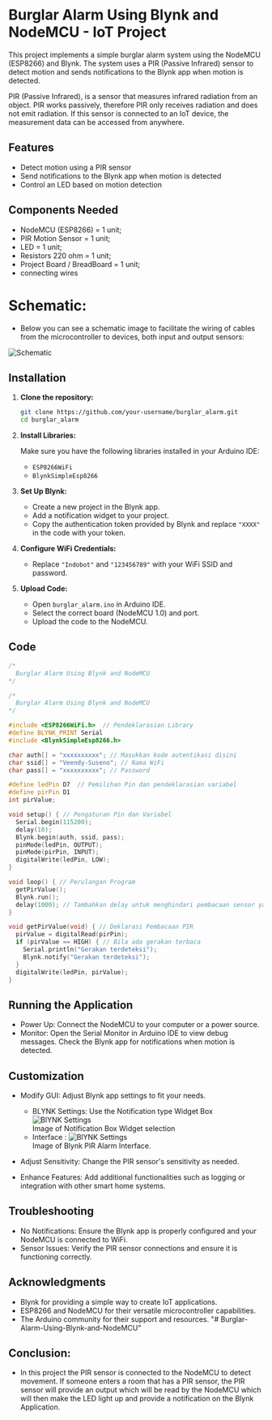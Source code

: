 # Burglar Alarm Using Blynk and NodeMCU - IoT Project

This project implements a simple burglar alarm system using the NodeMCU (ESP8266) and Blynk. The system uses a PIR (Passive Infrared) sensor to detect motion and sends notifications to the Blynk app when motion is detected.

PIR (Passive Infrared), is a sensor that measures infrared radiation from an object. PIR works passively, therefore PIR only receives radiation and does not emit radiation. If this sensor is connected to an IoT device, the measurement data can be accessed from anywhere.

## Features

- Detect motion using a PIR sensor
- Send notifications to the Blynk app when motion is detected
- Control an LED based on motion detection

## Components Needed

- NodeMCU (ESP8266) = 1 unit;
- PIR Motion Sensor = 1 unit;
- LED = 1 unit;
- Resistors 220 ohm = 1 unit;
- Project Board / BreadBoard = 1 unit;
- connecting wires

# Schematic:

- Below you can see a schematic image to facilitate the wiring of cables from the microcontroller to devices, both input and output sensors:

![Schematic](img/skema.jpg)

## Installation

1. **Clone the repository:**

   ```sh
   git clone https://github.com/your-username/burglar_alarm.git
   cd burglar_alarm
   ```

2. **Install Libraries:**

   Make sure you have the following libraries installed in your Arduino IDE:

   - `ESP8266WiFi`
   - `BlynkSimpleEsp8266`

3. **Set Up Blynk:**

   - Create a new project in the Blynk app.
   - Add a notification widget to your project.
   - Copy the authentication token provided by Blynk and replace `"XXXX"` in the code with your token.

4. **Configure WiFi Credentials:**

   - Replace `"Indobot"` and `"123456789"` with your WiFi SSID and password.

5. **Upload Code:**

   - Open `burglar_alarm.ino` in Arduino IDE.
   - Select the correct board (NodeMCU 1.0) and port.
   - Upload the code to the NodeMCU.

## Code

```cpp
/*
  Burglar Alarm Using Blynk and NodeMCU
*/

/*
  Burglar Alarm Using Blynk and NodeMCU
*/

#include <ESP8266WiFi.h>  // Pendeklarasian Library
#define BLYNK_PRINT Serial
#include <BlynkSimpleEsp8266.h>

char auth[] = "xxxxxxxxxx"; // Masukkan kode autentikasi disini
char ssid[] = "Veendy-Suseno"; // Nama WiFi
char pass[] = "xxxxxxxxxx"; // Password

#define ledPin D7  // Pemilihan Pin dan pendeklarasian variabel
#define pirPin D1
int pirValue;

void setup() { // Pengaturan Pin dan Variabel
  Serial.begin(115200);
  delay(10);
  Blynk.begin(auth, ssid, pass);
  pinMode(ledPin, OUTPUT);
  pinMode(pirPin, INPUT);
  digitalWrite(ledPin, LOW);
}

void loop() { // Perulangan Program
  getPirValue();
  Blynk.run();
  delay(1000); // Tambahkan delay untuk menghindari pembacaan sensor yang terlalu cepat
}

void getPirValue(void) { // Deklarasi Pembacaan PIR
  pirValue = digitalRead(pirPin);
  if (pirValue == HIGH) { // Bila ada gerakan terbaca
    Serial.println("Gerakan terdeteksi");
    Blynk.notify("Gerakan terdeteksi");
  }
  digitalWrite(ledPin, pirValue);
}

```

## Running the Application

- Power Up: Connect the NodeMCU to your computer or a power source.
- Monitor: Open the Serial Monitor in Arduino IDE to view debug messages. Check the Blynk app for notifications when motion is detected.

## Customization

- Modify GUI: Adjust Blynk app settings to fit your needs.

  - BLYNK Settings:
    Use the Notification type Widget Box
    ![BlYNK Settings](img/notif.png)<br/>
    Image of Notification Box Widget selection<br/>
  - Interface :
    ![BlYNK Settings](img/notif2.jpg)<br/>
    Image of Blynk PIR Alarm Interface.<br/>

- Adjust Sensitivity: Change the PIR sensor's sensitivity as needed.
- Enhance Features: Add additional functionalities such as logging or integration with other smart home systems.

## Troubleshooting

- No Notifications: Ensure the Blynk app is properly configured and your NodeMCU is connected to WiFi.
- Sensor Issues: Verify the PIR sensor connections and ensure it is functioning correctly.

## Acknowledgments

- Blynk for providing a simple way to create IoT applications.
- ESP8266 and NodeMCU for their versatile microcontroller capabilities.
- The Arduino community for their support and resources.
  "# Burglar-Alarm-Using-Blynk-and-NodeMCU"

## Conclusion:

- In this project the PIR sensor is connected to the NodeMCU to detect movement. If someone enters a room that has a PIR sensor, the PIR sensor will provide an output which will be read by the NodeMCU which will then make the LED light up and provide a notification on the Blynk Application.
